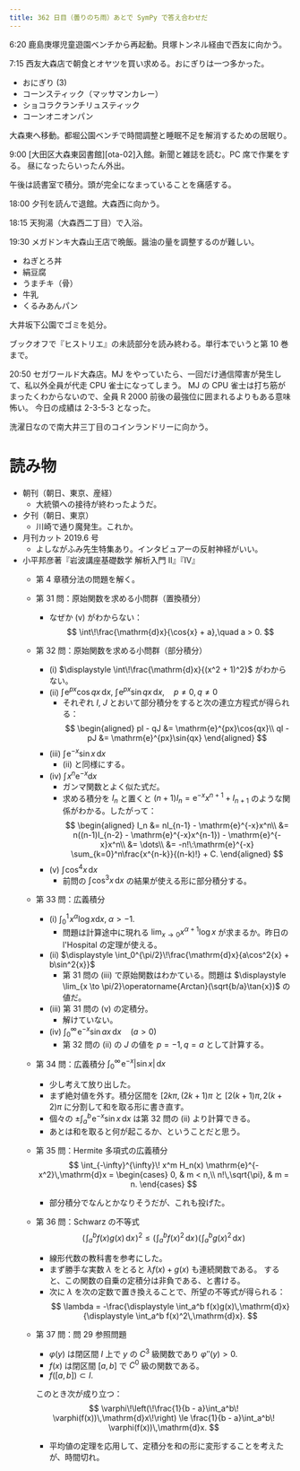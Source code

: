 ```yaml
---
title: 362 日目（曇りのち雨）あとで SymPy で答え合わせだ
---
```


6:20 鹿島庚塚児童遊園ベンチから再起動。貝塚トンネル経由で西友に向かう。

7:15 西友大森店で朝食とオヤツを買い求める。おにぎりは一つ多かった。
* おにぎり (3)
* コーンスティック（マッサマンカレー）
* ショコラクランチリュスティック
* コーンオニオンパン

大森東へ移動。都堀公園ベンチで時間調整と睡眠不足を解消するための居眠り。

9:00 [大田区大森東図書館][ota-02]入館。新聞と雑誌を読む。PC 席で作業をする。
昼になったらいったん外出。

午後は読書室で積分。頭が完全になまっていることを痛感する。

18:00 夕刊を読んで退館。大森西に向かう。

18:15 天狗湯（大森西二丁目）で入浴。

19:30 メガドンキ大森山王店で晩飯。醤油の量を調整するのが難しい。
* ねぎとろ丼
* 絹豆腐
* うまチキ（骨）
* 牛乳
* くるみあんパン

大井坂下公園でゴミを処分。

ブックオフで『ヒストリエ』の未読部分を読み終わる。単行本でいうと第 10 巻まで。

20:50 セガワールド大森店。MJ をやっていたら、一回だけ通信障害が発生して、私以外全員が代走 CPU 雀士になってしまう。
MJ の CPU 雀士は打ち筋がまったくわからないので、全員 R 2000 前後の最強位に囲まれるよりもある意味怖い。
今日の成績は 2-3-5-3 となった。

洗濯日なので南大井三丁目のコインランドリーに向かう。

# 読み物

* 朝刊（朝日、東京、産経）
  * 大統領への接待が終わったようだ。
* 夕刊（朝日、東京）
  * 川崎で通り魔発生。これか。
* 月刊カット 2019.6 号
  * よしながふみ先生特集あり。インタビュアーの反射神経がいい。
* 小平邦彦著『岩波講座基礎数学 解析入門 II』『IV』
  * 第 4 章積分法の問題を解く。
  * 第 31 問：原始関数を求める小問群（置換積分）
    * なぜか (v) がわからない：
      $$
      \int\!\frac{\mathrm{d}x}{\cos{x} + a},\quad a > 0.
      $$
  * 第 32 問：原始関数を求める小問群（部分積分）
    * (i) $\displaystyle \int\!\frac{\mathrm{d}x}{(x^2 + 1)^2}$ がわからない。
    * (ii) $\displaystyle \int\!\mathrm{e}^{px}\cos{qx}\,\mathrm{d}x,\:\int\!\mathrm{e}^{px}\sin{qx}\,\mathrm{d}x,\quad p \ne 0, q \ne 0$
      * それぞれ $I$, $J$ とおいて部分積分をすると次の連立方程式が得られる：
        $$
        \begin{aligned}
        pI - qJ &= \mathrm{e}^{px}\cos{qx}\\
        qI - pJ &= \mathrm{e}^{px}\sin{qx}
        \end{aligned}
        $$
    * (iii) $\displaystyle \int\!\mathrm{e}^{-x}\sin{x}\,\mathrm{d}x$
      * (ii) と同様にする。
    * (iv) $\displaystyle \int\!x^n\mathrm{e}^{-x}\mathrm{d}x$
      * ガンマ関数とよく似た式だ。
      * 求める積分を $I_n$ と置くと $(n + 1)I_n = \mathrm{e}^{-x} x^{n+1} + I_{n+1}$ のような関係がわかる。したがって：
        $$
        \begin{aligned}
        I_n &= nI_{n-1} - \mathrm{e}^{-x}x^n\\
        &= n((n-1)I_{n-2} - \mathrm{e}^{-x}x^{n-1}) - \mathrm{e}^{-x}x^n\\
        &= \dots\\
        &= -n!\:\mathrm{e}^{-x} \sum_{k=0}^n\frac{x^{n-k}}{(n-k)!} + C.
        \end{aligned}
        $$
    * (v) $\displaystyle \int\!\cos^4{x}\,\mathrm{d}x$
      * 前問の $\displaystyle \int\!\cos^3 x\,\mathrm{d}x$ の結果が使える形に部分積分する。
  * 第 33 問：広義積分
    * (i) $\displaystyle \int_0^1\!x^\alpha \log{x}\mathrm{d}x,\;\alpha > -1.$
      * 問題は計算途中に現れる $\displaystyle \lim_{x \to 0}x^{\alpha+1}\log{x}$ が求まるか。昨日の l'Hospital の定理が使える。
    * (ii) $\displaystyle \int_0^{\pi/2}\!\frac{\mathrm{d}x}{a\cos^2{x} + b\sin^2{x}}$
      * 第 31 問の (iii) で原始関数はわかている。問題は $\displaystyle \lim_{x \to \pi/2}\operatorname{Arctan}(\sqrt{b/a}\tan{x})$ の値だ。
    * (iii) 第 31 問の (v) の定積分。
      * 解けていない。
    * (iv) $\displaystyle \int_0^\infty\! \mathrm{e}^{-x}\sin{ax}\,\mathrm{d}x\quad(a>0)$
      * 第 32 問の (ii) の $J$ の値を $p = -1, q = a$ として計算する。
  * 第 34 問：広義積分 $\displaystyle \int_0^\infty\!\mathrm{e}^{-x}{|\sin{x}|}\,\mathrm{d}x$
    * 少し考えて放り出した。
    * まず絶対値を外す。積分区間を ${[2k \pi, (2k + 1)\pi}$ と ${[2(k+1) \pi, 2(k + 2)\pi}$ に分割して和を取る形に書き直す。
    * 個々の $\displaystyle \pm \int_a^b\! \mathrm{e}^{-x}\sin{x}\,\mathrm{d}x$ は第 32 問の (ii) より計算できる。
    * あとは和を取ると何が起こるか、ということだと思う。
  * 第 35 問：Hermite 多項式の広義積分
    $$
    \int_{-\infty}^{\infty}\! x^m H_n(x) \mathrm{e}^{-x^2}\,\mathrm{d}x =
    \begin{cases}
    0, & m < n,\\
    n!\,\sqrt{\pi}, & m = n.
    \end{cases}
    $$
    * 部分積分でなんとかなりそうだが、これも投げた。
  * 第 36 問：Schwarz の不等式
    $$
    \left(\!\int_a^b f(x)g(x)\,\mathrm{d}x\!\right)^2
    \le \left(\!\int_a^b f(x)^2\,\mathrm{d}x\!\right)
        \left(\!\int_a^b g(x)^2\,\mathrm{d}x\!\right)
    $$
    * 線形代数の教科書を参考にした。
    * まず勝手な実数 $\lambda$ をとると $\lambda f(x) + g(x)$ も連続関数である。
      すると、この関数の自乗の定積分は非負である、と書ける。
    * 次に $\lambda$ を次の定数で置き換えることで、所望の不等式が得られる：
      $$
      \lambda = -\frac{\displaystyle \int_a^b f(x)g(x)\,\mathrm{d}x}
        {\displaystyle  \int_a^b f(x)^2\,\mathrm{d}x}.
      $$
  * 第 37 問：問 29 参照問題
    * $\varphi(y)$ は閉区間 $I$ 上で $y$ の $C^3$ 級関数であり $\varphi''(y) > 0.$
    * $f(x)$ は閉区間 ${[a, b]}$ で $C^0$ 級の関数である。
    * $f({[a, b]}) \subset I.$

    このとき次が成り立つ：
    $$
    \varphi\!\left(\!\frac{1}{b - a}\int_a^b\! \varphi(f(x))\,\mathrm{d}x\!\right)
    \le \frac{1}{b - a}\int_a^b\! \varphi(f(x))\,\mathrm{d}x.
    $$

    * 平均値の定理を応用して、定積分を和の形に変形することを考えたが、時間切れ。
